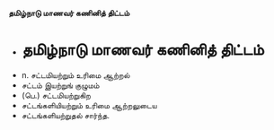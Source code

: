 **தமிழ்நாடு மாணவர் கணினித் திட்டம்**
- # தமிழ்நாடு மாணவர் கணினித் திட்டம்
- n. சட்டமியற்றும் உரிமை ஆற்றல்
- சட்டம் இயற்றுங் குழுமம்
- (பெ.) சட்டமியற்றுகிற
- சட்டங்களியியற்றும் உரிமை ஆற்றலுடைய
- சட்டங்களியற்றுதல் சார்ந்த.

